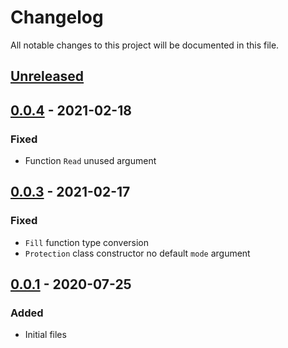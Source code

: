 # Changelog

All notable changes to this project will be documented in this file.

## [Unreleased]

## [0.0.4] - 2021-02-18

### Fixed

- Function `Read` unused argument

## [0.0.3] - 2021-02-17

### Fixed

- `Fill` function type conversion
- `Protection` class constructor no default `mode` argument

## [0.0.1] - 2020-07-25

### Added

- Initial files


[unreleased]: https://github.com/oAGoulart/scriptwrapper/compare/v0.0.4...HEAD
[0.0.4]: https://github.com/oAGoulart/scriptwrapper/releases/tag/v0.0.4
[0.0.3]: https://github.com/oAGoulart/scriptwrapper/releases/tag/v0.0.3
[0.0.1]: https://github.com/oAGoulart/scriptwrapper/releases/tag/v0.0.1

